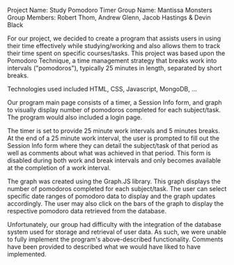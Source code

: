 Project Name: Study Pomodoro Timer
Group Name: Mantissa Monsters
Group Members: Robert Thom, Andrew Glenn, Jacob Hastings & Devin Black

For our project, we decided to create a program that assists users in using their time effectively while studying/working and also allows them to track their time spent on specific courses/tasks. This project was based upon the Pomodoro Technique, a time management strategy that breaks work into intervals ("pomodoros"), typically 25 minutes in length, separated by short breaks.

Technologies used included HTML, CSS, Javascript, MongoDB, ...

Our program main page consists of a timer, a Session Info form, and graph to visually display number of pomodoros completed for each subject/task. The program would also included a login page.

The timer is set to provide 25 minute work intervals and 5 minutes breaks. At the end of a 25 minute work interval, the user is prompted to fill out the Session Info form where they can detail the subject/task of that period as well as comments about what was achieved in that period. This form is disabled during both work and break intervals and only becomes available at the completion of a work interval. 

The graph was created using the Graph.JS library. This graph displays the number of pomodoros completed for each subject/task. The user can select specific date ranges of pomodoro data to display and the graph updates accordingly. The user may also click on the bars of the graph to display the respective pomodoro data retrieved from the database.

Unfortunately, our group had difficulty with the integration of the database system used for storage and retrieval of user data. As such, we were unable to fully implement the program's above-described functionality. Comments have been provided to described what we would have liked to have implemented. 


